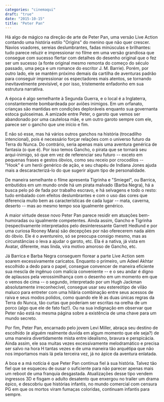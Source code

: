```yaml
---
categories: "cinemaqui"
draft: "true"
date: "2015-10-15"
title: "Peter Pan"
---
```

Há algo de mágico na direção de arte de Peter Pan, uma versão Live Action contando uma história estilo "Origins" do menino que não quer crescer. Navios voadores, sereias deslumbrantes, fadas minúsculas e brilhantes: tudo parece reluzir e impressionar no filme em uma versão grandiosa que consegue com sucesso flertar com detalhes do desenho original que o fez ser um sucesso (a fonte original mesmo remonta do começo do século passado, uma peça e um romance do escritor J. M. Barrie). Porém, por outro lado, ele se mantém próximo demais da cartilha de aventuras padrão para conseguir impressionar os espectadores mais atentos, se tornando inevitavelmente previsível, e por isso, tristemente enfadonho em sua estrutura narrativa.

A época é algo semelhante à Segunda Guerra, e o local é a Inglaterra, constantemente bombardeada por aviões inimigos. Em um orfanato, crianças são mantidas em condições deploráveis enquanto sua governanta estoca guloseimas. A amizade entre Peter, o garoto que vemos ser abandonado por uma cautelosa mãe, e um outro garoto sempre com ele, parece ser o gancho que une início e fim. 

E não só esse, mas há vários outros ganchos na história (trocadilho intencional), pois é necessário forçar relações com o universo futuro da Terra do Nunca. Do contrário, seria apenas mais uma aventura genérica de fantasia (o que é). Por isso temos Gancho, o pirata que se tornará seu arqui-inimigo, só que em vez de referenciar seu futuro -- exceto em pequenas frases e gestos óbvios, como seu receio por crocodilos -- "Hook" é um herói genérico de ação, e seu chapéu de Indiana Jones ajuda mais a descaracterizá-lo do que sugerir algum tipo de personalidade.

De maneira semelhante o filme apresenta Tigrinha e "Smiegel", ou Barrica, embutidos em um mundo onde há um pirata malvado (Barba Negra), há a busca pelo pó de fada por trabalho escravo, e há selvagens e todo o resto: tudo embalado com efeitos deslumbrantes e com o uso das cores que diferencia muito bem as características de cada lugar -- mata, caverna, deserto -- mas ao mesmo tempo soa igualmente genérico.

A maior virtude desse novo Peter Pan parece residir em atuações bem-humoradas ou igualmente competentes. Ainda assim, Gancho e Tigrinha (respectivamente interpretados pelo desinteressante Garrett Hedlund e por uma curiosa Rooney Mara) são decepções por não oferecerem nada além do óbvio. Ele é o aventureiro, só se preocupa consigo mesmo, mas as circunstâncias o leva a ajudar o garoto, etc. Ela é a nativa, já vista em Avatar, diferente, mas linda, vira motivo amoroso de Gancho, etc.

Já Barrica e Barba Negra conseguem florear a parte Live Action sem soarem excessivamente caricatos. Enquanto o primeiro, um Adeel Akhtar escolhido a dedo para o papel, consegue convencer de maneira eficiente sua mescla de ingênuo com malícia conveniente -- e o seu andar é digno de aplausos pela verossimilhança com o desenho em um momento em que o vemos de cima -- o segundo, interpretado por um Hugh Jackman absolutamente irreconhecível, consegue usar seu estereótipo de vilão maluco para entreter com uma hilária combinação entre seus acessos de raiva e seus modos polidos, como quando ele lê as duas únicas regras da Terra do Nunca, tão curtas que poderiam ser escritas na orelha de um porco (algo que ele de fato faz!). Ou na sua indignação em observar que Peter não está na mesma página sobre a existência de uma chave para um mundo secreto.

Por fim, Peter Pan, encarnado pelo jovem Levi Miller, abraça seu destino de escolhido (e alguém realmente duvida em algum momento que ele seja?) de uma maneira divertidamente mista entre idealismo, bravura e perspicácia. Ainda assim, ele soa muitas vezes excessivamente melodramático e precisa ser salvo na hora H tantas vezes e de uma maneira tão arquétipa que não nos importamos mais lá pela terceira vez, já no ápice da aventura enlatada.

A boa e a má notícia é que Peter Pan continua fiel à sua história. Talvez tão fiel que se esqueceu de ousar o suficiente para não parecer apenas mais um reboot de uma franquia desgastada. Atualizações desse tipo vendem ingressos 3D e fisgam o adulto desatento que enxergou no trailer um drama épico, e descobriu que histórias infantis, no mundo comercial com censura PG em que os mortos viram fumaças coloridas, continuam infantis para sempre.
